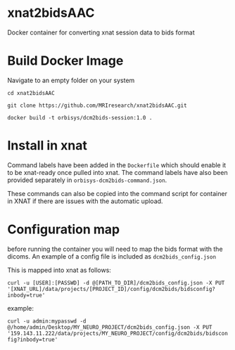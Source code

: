 # xnat2bidsAAC
Docker container for converting xnat session data to bids format

# Build Docker Image
Navigate to an empty folder on your system

`cd xnat2bidsAAC`

`git clone https://github.com/MRIresearch/xnat2bidsAAC.git`
 
`docker build -t orbisys/dcm2bids-session:1.0 .`

# Install in xnat
Command labels have been added in the `Dockerfile` which should enable it to be xnat-ready once pulled into xnat. The command labels have also been provided 
separately in `orbisys-dcm2bids-command.json`.

These commands can also be copied into the command script for container in XNAT if there are issues with the automatic upload.

# Configuration map
before running the container you will need to map the bids format with the dicoms. An example of a config file is included as `dcm2bids_config.json`


This is mapped into xnat as follows:


`curl -u [USER]:[PASSWD] -d @[PATH_TO_DIR]/dcm2bids_config.json -X PUT '[XNAT_URL]/data/projects/[PROJECT_ID]/config/dcm2bids/bidsconfig?inbody=true'`


example:

`curl -u admin:mypasswd -d @/home/admin/Desktop/MY_NEURO_PROJECT/dcm2bids_config.json -X PUT '159.143.11.222/data/projects/MY_NEURO_PROJECT/config/dcm2bids/bidsconfig?inbody=true'`


